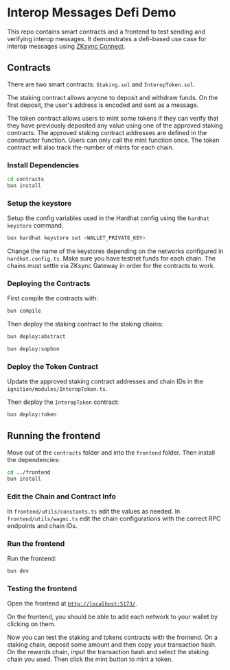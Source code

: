 # Interop Messages Defi Demo

This repo contains smart contracts and a frontend to test sending and verifying interop messages.
It demonstrates a defi-based use case for interop messages using [ZKsync Connect](https://docs.zksync.io/zksync-network/unique-features/zksync-connect).

## Contracts

There are two smart contracts: `Staking.sol` and `InteropToken.sol`.

The staking contract allows anyone to deposit and withdraw funds.
On the first deposit, the user's address is encoded and sent as a message.

The token contract allows users to mint some tokens if they can verify that they have previously deposited any value using one of the approved staking contracts.
The approved staking contract addresses are defined in the constructor function.
Users can only call the mint function once.
The token contract will also track the number of mints for each chain.

### Install Dependencies

```bash
cd contracts
bun install
```

### Setup the keystore

Setup the config variables used in the Hardhat config using the `hardhat keystore` command.

```bash
bun hardhat keystore set <WALLET_PRIVATE_KEY>
```

Change the name of the keystores depending on the networks configured in `hardhat.config.ts`.
Make sure you have testnet funds for each chain.
The chains must settle via ZKsync Gateway in order for the contracts to work.

### Deploying the Contracts

First compile the contracts with:

```bash
bun compile
```

Then deploy the staking contract to the staking chains:

```bash
bun deploy:abstract
```

```bash
bun deploy:sophon
```

### Deploy the Token Contract

Update the approved staking contract addresses and chain IDs in the `ignition/modules/InteropToken.ts`.

Then deploy the `InteropToken` contract:

```bash
bun deploy:token
```

## Running the frontend

Move out of the `contracts` folder and into the `frontend` folder.
Then install the dependencies:

```bash
cd ../frontend
bun install
```

### Edit the Chain and Contract Info

In `frontend/utils/constants.ts` edit the values as needed.
In `frontend/utils/wagmi.ts` edit the chain configurations with the correct RPC endpoints and chain IDs.

### Run the frontend

Run the frontend:

```bash
bun dev
```

### Testing the frontend

Open the frontend at [`http://localhost:5173/`](http://localhost:5173/).

On the frontend, you should be able to add each network to your wallet by clicking on them.

Now you can test the staking and tokens contracts with the frontend.
On a staking chain, deposit some amount and then copy your transaction hash.
On the rewards chain, input the transaction hash and select the staking chain you used.
Then click the mint button to mint a token.

